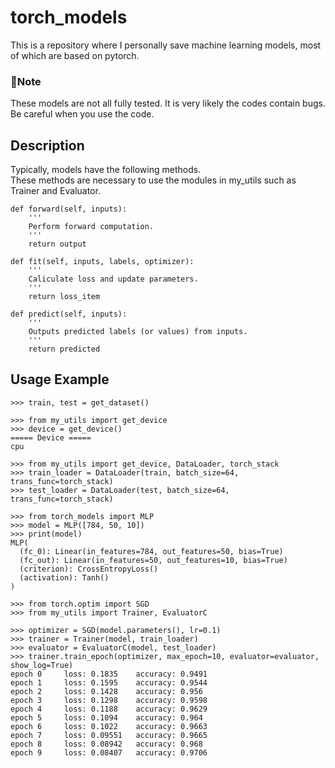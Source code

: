 # torch_models

This is a repository where I personally save machine learning models, most of which are based on pytorch.

### Note
These models are not all fully tested. It is very likely the codes contain bugs. Be careful when you use the code.

## Description

Typically, models have the following methods.  
These methods are necessary to use the modules in my_utils such as Trainer and Evaluator.

```python3
def forward(self, inputs):
    '''
    Perform forward computation.
    '''
    return output

def fit(self, inputs, labels, optimizer):
    '''
    Caliculate loss and update parameters.
    '''
    return loss_item

def predict(self, inputs):
    '''
    Outputs predicted labels (or values) from inputs.
    '''
    return predicted
```

## Usage Example

```python3
>>> train, test = get_dataset()

>>> from my_utils import get_device
>>> device = get_device()
===== Device =====
cpu

>>> from my_utils import get_device, DataLoader, torch_stack
>>> train_loader = DataLoader(train, batch_size=64, trans_func=torch_stack)
>>> test_loader = DataLoader(test, batch_size=64, trans_func=torch_stack)

>>> from torch_models import MLP
>>> model = MLP([784, 50, 10])
>>> print(model)
MLP(
  (fc_0): Linear(in_features=784, out_features=50, bias=True)
  (fc_out): Linear(in_features=50, out_features=10, bias=True)
  (criterion): CrossEntropyLoss()
  (activation): Tanh()
)

>>> from torch.optim import SGD
>>> from my_utils import Trainer, EvaluatorC

>>> optimizer = SGD(model.parameters(), lr=0.1)
>>> trainer = Trainer(model, train_loader)
>>> evaluator = EvaluatorC(model, test_loader)
>>> trainer.train_epoch(optimizer, max_epoch=10, evaluator=evaluator, show_log=True)
epoch 0  	loss: 0.1835	accuracy: 0.9491
epoch 1  	loss: 0.1595	accuracy: 0.9544
epoch 2  	loss: 0.1428	accuracy: 0.956
epoch 3  	loss: 0.1298	accuracy: 0.9598
epoch 4  	loss: 0.1188	accuracy: 0.9629
epoch 5  	loss: 0.1094	accuracy: 0.964
epoch 6  	loss: 0.1022	accuracy: 0.9663
epoch 7  	loss: 0.09551	accuracy: 0.9665
epoch 8  	loss: 0.08942	accuracy: 0.968
epoch 9  	loss: 0.08407	accuracy: 0.9706
```
